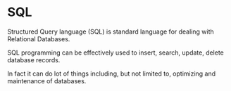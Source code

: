 # SQL

Structured Query language (SQL) is standard language for dealing with Relational Databases.

SQL programming can be effectively used to insert, search, update, delete database records.

In fact it can do lot of things including, but not limited to, optimizing and maintenance of databases.


